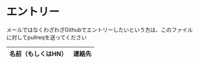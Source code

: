 # エントリー

メールではなくわざわざGithubでエントリーしたいという方は、このファイルに対してpullreqを送ってください

| 名前（もしくはHN） | 連絡先 |
|:-----:|:-----:|